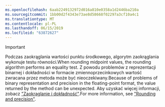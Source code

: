 ```yaml
---
ms.openlocfilehash: 6aab2249132972d016a810e0358a1d2446ba210a
ms.sourcegitcommit: 1bb00d2f4343e73ae8d58668f02297a3cf10a4c1
ms.translationtype: MT
ms.contentlocale: pl-PL
ms.lasthandoff: 06/15/2019
ms.locfileid: "63872627"
---
```


> [!IMPORTANT]
>  <span data-ttu-id="13bbb-101">Podczas zaokrąglania wartości punktu środkowego, algorytm zaokrąglania wykonuje testu równości.</span><span class="sxs-lookup"><span data-stu-id="13bbb-101">When rounding midpoint values, the rounding algorithm performs an equality test.</span></span> <span data-ttu-id="13bbb-102">Z powodu problemów z reprezentacji binarnej i dokładności w formacie zmiennoprzecinkowych wartość zwracana przez metoda może być nieoczekiwany.</span><span class="sxs-lookup"><span data-stu-id="13bbb-102">Because of problems of binary representation and precision in the floating-point format, the value returned by the method can be unexpected.</span></span> <span data-ttu-id="13bbb-103">Aby uzyskać więcej informacji, zobacz ["Zaokrąglanie i dokładność"](xref:System.Math.Round%2A#rounding-and-precision).</span><span class="sxs-lookup"><span data-stu-id="13bbb-103">For more information, see ["Rounding and precision"](xref:System.Math.Round%2A#rounding-and-precision).</span></span>

